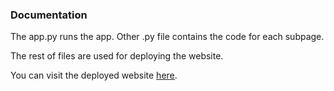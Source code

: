 ### Documentation 
The app.py runs the app. Other .py file contains the code for each subpage.

The rest of files are used for deploying the website. 

You can visit the deployed website [here](https://tdf-tools.herokuapp.com/).
